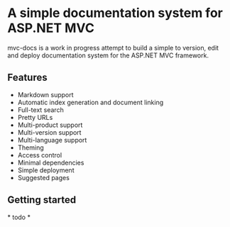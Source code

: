# A simple documentation system for ASP.NET MVC

mvc-docs is a work in progress attempt to build a simple to version, edit and deploy
documentation system for the ASP.NET MVC framework.

## Features

* Markdown support
* Automatic index generation and document linking
* Full-text search
* Pretty URLs
* Multi-product support
* Multi-version support
* Multi-language support
* Theming
* Access control
* Minimal dependencies
* Simple deployment
* Suggested pages

## Getting started

\* todo  \*
